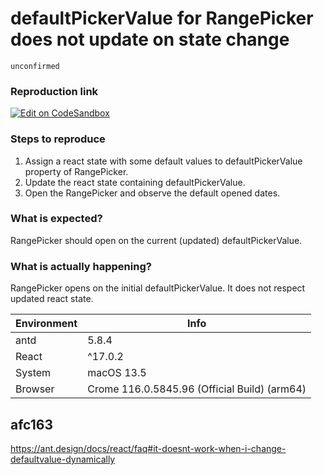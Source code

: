 # defaultPickerValue for RangePicker does not update on state change

`unconfirmed`

### Reproduction link

[![Edit on CodeSandbox](https://codesandbox.io/static/img/play-codesandbox.svg)](https://codesandbox.io/s/antd-reproduction-template-forked-wctfxd)

### Steps to reproduce

1. Assign a react state with some default values to defaultPickerValue property of RangePicker.
2. Update the react state containing defaultPickerValue.
3. Open the RangePicker and observe the default opened dates.

### What is expected?

RangePicker should open on the current (updated) defaultPickerValue.

### What is actually happening?

RangePicker opens on the initial defaultPickerValue. It does not respect updated react state.

| Environment | Info                                         |
| ----------- | -------------------------------------------- |
| antd        | 5.8.4                                        |
| React       | ^17.0.2                                      |
| System      | macOS 13.5                                   |
| Browser     | Crome 116.0.5845.96 (Official Build) (arm64) |

<!-- generated by ant-design-issue-helper. DO NOT REMOVE -->

## afc163

https://ant.design/docs/react/faq#it-doesnt-work-when-i-change-defaultvalue-dynamically
